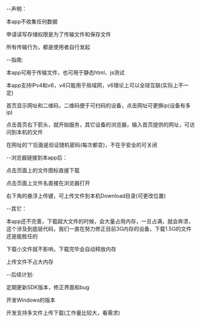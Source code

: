 --声明：

本app不收集任何数据

申请读写存储权限是为了传输文件和保存文件

所有传输行为，都是使用者自行发起

--指南:

本app可用于传输文件，也可用于静态html、js测试

本app支持IPv4和v6，v4只能用于局域网，v6理论上可以全球互联(实际上不一定)

首页显示网址和二维码，二维码便于可扫码的设备，点击网址可更换ip(设备有多ip)

点击首页右下箭头，就开始服务，其它设备的浏览器，输入首页提供的网址，可访问到本机的文件

在网址的'?'后面是验证随机密码(每次都变)，不在乎安全的可关闭

--浏览器链接到本app后：

点击页面上的文件图标直接下载

点击页面上文件名直接在浏览器打开

右下角的悬浮上传键，可上传文件到本机Download目录(可更改位置)

--其它：

本app还不完善，下载超大文件的时候，会大量占用内存，一旦占满，就会奔溃，这个涉及到底层代码，我们一直在努力修正目前3G内存的设备，下载1.5G的文件还是能胜任的

下载小文件就不影响，下载完毕会自动释放内存

上传文件不占大内存

--后续计划:

定期更新SDK版本，修正界面和bug

开发Windows的版本

开发支持多文件上传下载(工作量比较大，看需求)
